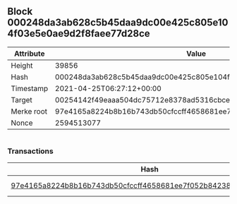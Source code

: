 ## Block 000248da3ab628c5b45daa9dc00e425c805e104f03e5e0ae9d2f8faee77d28ce

Attribute | Value
--- | ---
Height | 39856
Hash | 000248da3ab628c5b45daa9dc00e425c805e104f03e5e0ae9d2f8faee77d28ce
Timestamp | 2021-04-25T06:27:12+00:00
Target | 00254142f49eaaa504dc75712e8378ad5316cbcead634704b3734b6271167cc4
Merke root | 97e4165a8224b8b16b743db50cfccff4658681ee7f052b8423821db6dd3b1c17
Nonce | 2594513077

```

```

### Transactions

Hash | Amount
--- | ---
[97e4165a8224b8b16b743db50cfccff4658681ee7f052b8423821db6dd3b1c17](97e4165a8224b8b16b743db50cfccff4658681ee7f052b8423821db6dd3b1c17.md) | 10.00000000 SKEPTI 
